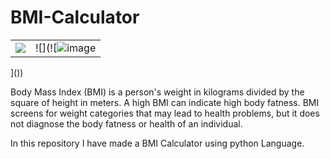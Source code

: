 # BMI-Calculator
|                                      |                                    |
| ----------------------------------- | ----------------------------------- |
| ![](![image](https://github.com/99-chetna/BMI-Calculator/assets/112334463/7b301be3-e5b3-4f13-9874-5e69497d50f0)) | ![](![![image](https://github.com/99-chetna/BMI-Calculator/assets/112334463/deae0505-e016-4a0e-a12a-1579c62a5ffb)
]())


Body Mass Index (BMI) is a person's weight in kilograms divided by the square of height in meters. A high BMI can indicate high body fatness. BMI screens for weight categories that may lead to health problems, but it does not diagnose the body fatness or health of an individual.

In this repository I have made a BMI Calculator using python Language.
